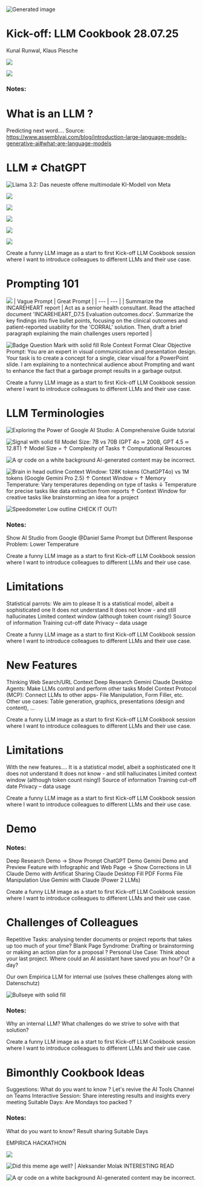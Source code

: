 <!-- Slide number: 1 -->

![Generated image](Picture6.jpg)
# Kick-off: LLM Cookbook 28.07.25
Kunal Runwal, Klaus Piesche

![](Grafik4.jpg)

![](Picture17.jpg)

### Notes:

<!-- Slide number: 2 -->
# What is an LLM ?
Predicting next word….
Source: https://www.assemblyai.com/blog/introduction-large-language-models-generative-ai#what-are-language-models

<!-- Slide number: 3 -->
# LLM ≠ ChatGPT

![Llama 3.2: Das neueste offene multimodale KI-Modell von Meta](Picture6.jpg)

![](Picture10.jpg)

![](Picture2.jpg)

![](Picture6.jpg)

![](Picture10.jpg)

![](Picture8.jpg)

<!-- Slide number: 4 -->
Create a funny LLM image as a start to first Kick-off LLM Cookbook session where I want to introduce colleagues to different LLMs and their use case.

# Prompting 101

![](Picture2.jpg)
| Vague Prompt | Great Prompt |
| --- | --- |
| Summarize the INCAREHEART report | Act as a senior health consultant. Read the attached document 'INCAREHEART\_D7.5 Evaluation outcomes.docx'. Summarize the key findings into five bullet points, focusing on the clinical outcomes and patient-reported usability for the 'CORRAL' solution. Then, draft a brief paragraph explaining the main challenges users reported |

![Badge Question Mark with solid fill](Graphic11.jpg)
Role
Context
Format
Clear Objective
Prompt: You are an expert in visual communication and presentation design. Your task is to create a concept for a single, clear visual for a PowerPoint slide. I am explaining to a nontechnical audience about Prompting and want to enhance the fact that a garbage prompt results in a garbage output.

<!-- Slide number: 5 -->
Create a funny LLM image as a start to first Kick-off LLM Cookbook session where I want to introduce colleagues to different LLMs and their use case.

# LLM Terminologies

![Exploring the Power of Google AI Studio: A Comprehensive Guide tutorial](Picture2.jpg)

![Signal with solid fill](Graphic4.jpg)
Model Size: 7B vs 70B  (GPT 4o ≃ 200B, GPT 4.5 ≃ 12.8T)
↑ Model Size  = ↑ Complexity of Tasks ↑ Computational Resources

![A qr code on a white background AI-generated content may be incorrect.](Picture6.jpg)

![Brain in head outline](Graphic7.jpg)
Context Window: 128K tokens (ChatGPT4o) vs 1M tokens (Google Gemini Pro 2.5)
↑ Context Window  = ↑ Memory
Temperature: Vary temperatures depending on type of tasks
↓ Temperature for precise tasks like data extraction from reports
↑ Context Window for creative tasks like brainstorming an idea for a project

![Speedometer Low outline](Graphic10.jpg)
CHECK IT OUT!

### Notes:
Show AI Studio from Google
@Daniel Same Prompt but Different Response Problem: Lower Temperature

<!-- Slide number: 6 -->
Create a funny LLM image as a start to first Kick-off LLM Cookbook session where I want to introduce colleagues to different LLMs and their use case.

# Limitations
Statistical parrots: We aim to please
It is a statistical model, albeit a sophisticated one
It does not understand
It does not know - and still hallucinates
Limited context window (although token count rising!)
Source of information
Training cut-off date
Privacy – data usage

<!-- Slide number: 7 -->
Create a funny LLM image as a start to first Kick-off LLM Cookbook session where I want to introduce colleagues to different LLMs and their use case.

# New Features
Thinking
Web Search/URL Context
Deep Research Gemini
Claude Desktop
Agents: Make LLMs control and perform other tasks
Model Context Protocol (MCP): Connect LLMs to other apps- File Manipulation, Form Filler, etc.
Other use cases: Table generation, graphics, presentations (design and content), …

<!-- Slide number: 8 -->
Create a funny LLM image as a start to first Kick-off LLM Cookbook session where I want to introduce colleagues to different LLMs and their use case.

# Limitations
With the new features….
It is a statistical model, albeit a sophisticated one
It does not understand
It does not know - and still hallucinates
Limited context window (although token count rising!)
Source of information
Training cut-off date
Privacy – data usage

<!-- Slide number: 9 -->
Create a funny LLM image as a start to first Kick-off LLM Cookbook session where I want to introduce colleagues to different LLMs and their use case.

# Demo

### Notes:
Deep Research Demo -> Show Prompt
ChatGPT Demo
Gemini Demo and Preview Feature with Infographic and Web Page -> Show Corrections in UI
Claude Demo with Artificat Sharing
Claude Desktop
Fill PDF Forms
File Manipulation
Use Gemini with Claude (Power 2 LLMs)

<!-- Slide number: 10 -->
Create a funny LLM image as a start to first Kick-off LLM Cookbook session where I want to introduce colleagues to different LLMs and their use case.

# Challenges of Colleagues
Repetitive Tasks: analysing tender documents or project reports that takes up too much of your time?
Blank Page Syndrome: Drafting or brainstorming or making an action plan for a proposal ?
Personal Use Case: Think about your last project. Where could an AI assistant have saved you an hour? Or a day?

Our own Empirica LLM for internal use (solves these challenges along with Datenschutz)

![Bullseye with solid fill](Graphic4.jpg)

### Notes:
Why an internal LLM? What challenges do we strive to solve with that solution?

<!-- Slide number: 11 -->
Create a funny LLM image as a start to first Kick-off LLM Cookbook session where I want to introduce colleagues to different LLMs and their use case.

# Bimonthly Cookbook Ideas
Suggestions: What do you want to know ?
Let's revive the AI Tools Channel on Teams
Interactive Session: Share interesting results and insights every meeting
Suitable Days: Are Mondays too packed ?

### Notes:
What do you want to know?
Result sharing
Suitable Days

EMPIRICA HACKATHON

<!-- Slide number: 12 -->

![](Picture2.jpg)

![Did this meme age well? | Aleksander Molak](Picture4.jpg)
INTERESTING READ

![A qr code on a white background AI-generated content may be incorrect.](Picture6.jpg)